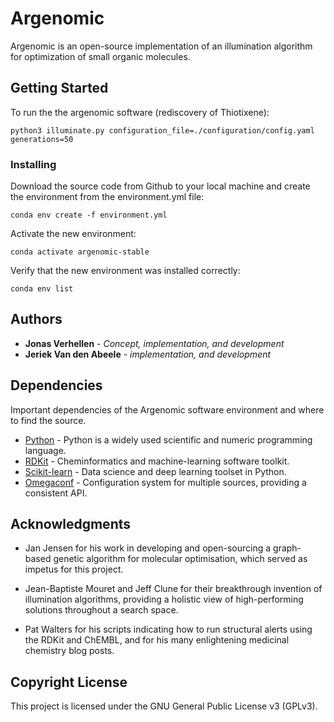 # Argenomic
Argenomic is  an open-source implementation of an illumination algorithm for optimization of small organic molecules.

## Getting Started

To run the the argenomic software (rediscovery of Thiotixene):
```
python3 illuminate.py configuration_file=./configuration/config.yaml generations=50
```

### Installing

Download the source code from Github to your local machine and create the environment from the environment.yml file:
```
conda env create -f environment.yml
```
Activate the new environment:
```
conda activate argenomic-stable
```
Verify that the new environment was installed correctly:
```
conda env list
```

## Authors

* **Jonas Verhellen** - *Concept, implementation, and development*
* **Jeriek Van den Abeele** - *implementation, and development*

## Dependencies

Important dependencies of the Argenomic software environment and where to find the source.

* [Python](https://www.python.org/) - Python is a widely used scientific and numeric programming language.
* [RDKit](https://github.com/rdkit/rdkit) - Cheminformatics and machine-learning software toolkit.
* [Scikit-learn](https://github.com/scikit-learn/scikit-learn) - Data science and deep learning toolset in Python.
* [Omegaconf](https://github.com/omry/omegaconf) - Configuration system for multiple sources, providing a consistent API.

## Acknowledgments

* Jan Jensen for his work in developing and open-sourcing a graph-based genetic algorithm for molecular optimisation, which served as impetus for this project.

* Jean-Baptiste Mouret and Jeff Clune for their breakthrough invention of illumination algorithms, providing a holistic view of high-performing solutions throughout a search space.  

* Pat Walters for his scripts indicating how to run structural alerts using the RDKit and ChEMBL, and for his many enlightening medicinal chemistry blog posts.

## Copyright License

This project is licensed under the GNU General Public License v3 (GPLv3).

